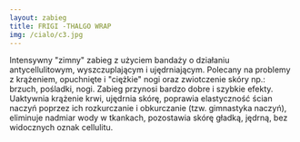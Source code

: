 ```yaml
---
layout: zabieg
title: FRIGI -THALGO WRAP
img: /cialo/c3.jpg
---
```

Intensywny "zimny" zabieg z użyciem bandaży o działaniu antycellulitowym, wyszczuplającym i ujędrniającym. Polecany na problemy z krążeniem, opuchnięte i "ciężkie" nogi oraz zwiotczenie skóry np.: brzuch, pośladki, nogi. Zabieg przynosi bardzo dobre i szybkie efekty. Uaktywnia krążenie krwi, ujędrnia skórę, poprawia elastyczność ścian naczyń poprzez ich rozkurczanie
i obkurczanie (tzw. gimnastyka naczyń), eliminuje nadmiar wody w tkankach, pozostawia skórę gładką, jędrną, bez widocznych oznak cellulitu. 